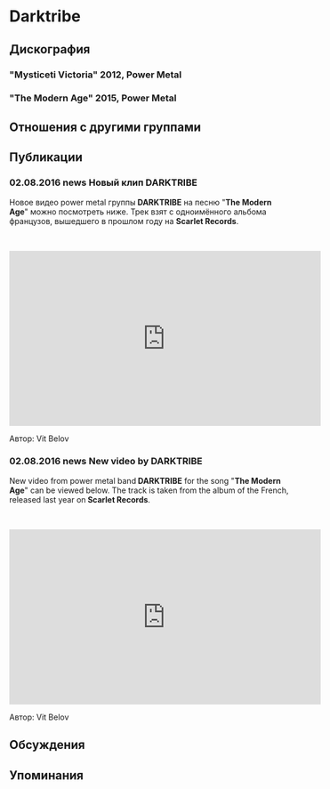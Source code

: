 # Darktribe



## Дискография

### "Mysticeti Victoria" 2012, Power Metal



### "The Modern Age" 2015, Power Metal




## Отношения с другими группами


## Публикации

### 02.08.2016 news Новый клип DARKTRIBE

<p>Новое видео power metal группы<strong> DARKTRIBE</strong> на песню "<strong>The Modern Age</strong>" можно посмотреть ниже. Трек взят с одноимённого альбома французов, вышедшего в прошлом году на <strong>Scarlet Records</strong>.</p><p>&nbsp;<center><iframe width="560" height="315" src="https://www.youtube.com/embed/Pxzbw3IJbLo" frameborder="0" allowfullscreen=""></iframe><p></p></center>
Автор: Vit Belov

### 02.08.2016 news New video by DARKTRIBE

<p>New video from power metal band<strong> DARKTRIBE</strong> for the song "<strong>The Modern Age</strong>" can be viewed below. The track is taken from the album of the French, released last year on<strong> Scarlet Records</strong>.</p><p>&nbsp;<center><iframe width="560" height="315" src="https://www.youtube.com/embed/Pxzbw3IJbLo" frameborder="0" allowfullscreen=""></iframe><p></p></center>
Автор: Vit Belov


## Обсуждения


## Упоминания

